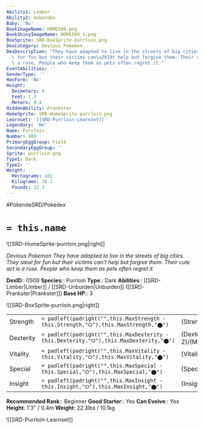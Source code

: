 ```yaml
---
Ability1: Limber
Ability2: Unburden
Baby: 'No'
BookImageName: HOME509.png
BookShinyImageName: HOME509_s.png
BoxSprite: SRD-BoxSprite-purrloin.png
DexCategory: Devious Pokemon
DexDescription: "They have adapted to live in the streets of big cities. They steal\
  \ for fun but their victims can\u2019t help but forgive them. Their cute act is\
  \ a ruse. People who keep them as pets often regret it."
EventAbilities: ''
GenderType: ''
HasForm: 'No'
Height:
  Deimeters: 4
  Feet: 1.3
  Meters: 0.4
HiddenAbility: Prankster
HomeSprite: SRD-HomeSprite-purrloin.png
Learnset: '[[SRD-Purrloin-Learnset]]'
Legendary: 'No'
Name: Purrloin
Number: 509
PrimaryEggGroup: Field
SecondaryEggGroup: ''
Sprite: purrloin.png
Type1: Dark
Type2: ''
Weight:
  Hectograms: 101
  Kilograms: 10.1
  Pounds: 22.3
---
```


#PokeroleSRD/Pokedex

# `= this.name`

![[SRD-HomeSprite-purrloin.png|right]]

*Devious Pokemon*
*They have adapted to live in the streets of big cities. They steal for fun but their victims can’t help but forgive them. Their cute act is a ruse. People who keep them as pets often regret it.*

**DexID**:: 0509
**Species**:: Purrloin
**Type**:: Dark
**Abilities**:: [[SRD-Limber|Limber]] / [[SRD-Unburden|Unburden]] ([[SRD-Prankster|Prankster]])
**Base HP**:: 3

![[SRD-BoxSprite-purrloin.png|right]]

|           |                                                                                        |                                          |
| --------- | -------------------------------------------------------------------------------------- | ---------------------------------------- |
| Strength  | `= padleft(padright("",this.MaxStrength - this.Strength,"⭘"),this.MaxStrength,"⬤")`    | (Strength::2)/(MaxStrength::4)   |
| Dexterity | `= padleft(padright("",this.MaxDexterity - this.Dexterity,"⭘"),this.MaxDexterity,"⬤")` | (Dexterity:: 2)/(MaxDexterity::4) |
| Vitality  | `= padleft(padright("",this.MaxVitality - this.Vitality,"⭘"),this.MaxVitality,"⬤")`    | (Vitality::1)/(MaxVitality::3)   |
| Special   | `= padleft(padright("",this.MaxSpecial - this.Special,"⭘"),this.MaxSpecial,"⬤")`       | (Special::2)/(MaxSpecial::4)     |
| Insight   | `= padleft(padright("",this.MaxInsight - this.Insight,"⭘"),this.MaxInsight,"⬤")`       | (Insight::1)/(MaxInsight::3)     |

**Recommended Rank**:: Beginner
**Good Starter**:: Yes
**Can Evolve**:: Yes
**Height**: 1'3" / 0.4m
**Weight**: 22.3lbs / 10.1kg

![[SRD-Purrloin-Learnset]]